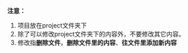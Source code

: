 **注意：**

1. 项目放在project文件夹下
2. 除了可以修改project文件夹下的内容外，不要修改其它内容。
3. 修改指**删除文件**，**删除文件里的内容**、**往文件里添加新内容**

